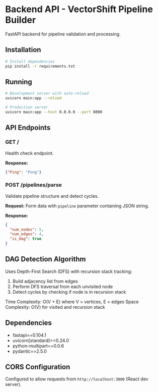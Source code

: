 # Backend API - VectorShift Pipeline Builder

FastAPI backend for pipeline validation and processing.

## Installation

```bash
# Install dependencies
pip install -r requirements.txt
```

## Running

```bash
# Development server with auto-reload
uvicorn main:app --reload

# Production server
uvicorn main:app --host 0.0.0.0 --port 8000
```

## API Endpoints

### GET /
Health check endpoint.

**Response:**
```json
{"Ping": "Pong"}
```

### POST /pipelines/parse
Validate pipeline structure and detect cycles.

**Request:**
Form data with `pipeline` parameter containing JSON string.

**Response:**
```json
{
  "num_nodes": 5,
  "num_edges": 4,
  "is_dag": true
}
```

## DAG Detection Algorithm

Uses Depth-First Search (DFS) with recursion stack tracking:
1. Build adjacency list from edges
2. Perform DFS traversal from each unvisited node
3. Detect cycles by checking if node is in recursion stack

Time Complexity: O(V + E) where V = vertices, E = edges
Space Complexity: O(V) for visited and recursion stack

## Dependencies

- fastapi==0.104.1
- uvicorn[standard]==0.24.0
- python-multipart==0.0.6
- pydantic==2.5.0

## CORS Configuration

Configured to allow requests from `http://localhost:3000` (React dev server).

